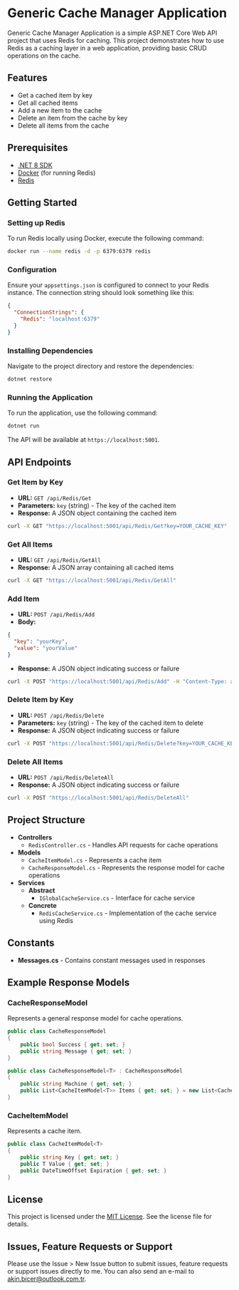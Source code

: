 # Generic Cache Manager Application

Generic Cache Manager Application is a simple ASP.NET Core Web API project that uses Redis for caching. This project demonstrates how to use Redis as a caching layer in a web application, providing basic CRUD operations on the cache.

## Features

- Get a cached item by key
- Get all cached items
- Add a new item to the cache
- Delete an item from the cache by key
- Delete all items from the cache

## Prerequisites

- [.NET 8 SDK](https://dotnet.microsoft.com/download/dotnet/8.0)
- [Docker](https://www.docker.com/products/docker-desktop) (for running Redis)
- [Redis](https://redis.io/download)

## Getting Started

### Setting up Redis

To run Redis locally using Docker, execute the following command:

```sh
docker run --name redis -d -p 6379:6379 redis
```

### Configuration

Ensure your `appsettings.json` is configured to connect to your Redis instance. The connection string should look something like this:

```json
{
  "ConnectionStrings": {
    "Redis": "localhost:6379"
  }
}
```

### Installing Dependencies

Navigate to the project directory and restore the dependencies:

```sh
dotnet restore
```

### Running the Application

To run the application, use the following command:

```sh
dotnet run
```

The API will be available at `https://localhost:5001`.

## API Endpoints

### Get Item by Key

- **URL:** `GET /api/Redis/Get`
- **Parameters:** `key` (string) - The key of the cached item
- **Response:** A JSON object containing the cached item

```sh
curl -X GET "https://localhost:5001/api/Redis/Get?key=YOUR_CACHE_KEY"
```

### Get All Items

- **URL:** `GET /api/Redis/GetAll`
- **Response:** A JSON array containing all cached items

```sh
curl -X GET "https://localhost:5001/api/Redis/GetAll"
```

### Add Item

- **URL:** `POST /api/Redis/Add`
- **Body:**

```json
{
  "key": "yourKey",
  "value": "yourValue"
}
```

- **Response:** A JSON object indicating success or failure

```sh
curl -X POST "https://localhost:5001/api/Redis/Add" -H "Content-Type: application/json" -d '{"key":"YOUR_CACHE_KEY","value":"YOUR_CACHE_VALUE}'
```

### Delete Item by Key

- **URL:** `POST /api/Redis/Delete`
- **Parameters:** `key` (string) - The key of the cached item to delete
- **Response:** A JSON object indicating success or failure

```sh
curl -X POST "https://localhost:5001/api/Redis/Delete?key=YOUR_CACHE_KEY"
```

### Delete All Items

- **URL:** `POST /api/Redis/DeleteAll`
- **Response:** A JSON object indicating success or failure

```sh
curl -X POST "https://localhost:5001/api/Redis/DeleteAll"
```

## Project Structure

- **Controllers**
  - `RedisController.cs` - Handles API requests for cache operations
- **Models**
  - `CacheItemModel.cs` - Represents a cache item
  - `CacheResponseModel.cs` - Represents the response model for cache operations
- **Services**
  - **Abstract**
    - `IGlobalCacheService.cs` - Interface for cache service
  - **Concrete**
    - `RedisCacheService.cs` - Implementation of the cache service using Redis

## Constants

- **Messages.cs** - Contains constant messages used in responses

## Example Response Models

### CacheResponseModel

Represents a general response model for cache operations.

```csharp
public class CacheResponseModel
{
    public bool Success { get; set; }
    public string Message { get; set; }
}

public class CacheResponseModel<T> : CacheResponseModel
{
    public string Machine { get; set; }
    public List<CacheItemModel<T>> Items { get; set; } = new List<CacheItemModel<T>>();
}
```

### CacheItemModel

Represents a cache item.

```csharp
public class CacheItemModel<T>
{
    public string Key { get; set; }
    public T Value { get; set; }
    public DateTimeOffset Expiration { get; set; }
}
```

## License

This project is licensed under the [MIT License](LICENSE). See the license file for details.

## Issues, Feature Requests or Support

Please use the Issue > New Issue button to submit issues, feature requests or support issues directly to me. You can also send an e-mail to akin.bicer@outlook.com.tr.
